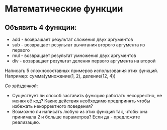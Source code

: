 # Математические функции

## Объявить 4 функции:
* add - возвращает результат сложения двух аргументов
* sub - возвращает результат вычитания второго аргумента из первого
* mul - возвращает результат умножения двух аргументов
* div - возвращает результат деления первого аргумента на второй

Написать 5 сложносоставных примеров использования этих функций.
Например: сумма(умножение(1, 2), деление(12, 4))

*Со звёздочкой*:

* Существует ли способ заставить функцию работать некорректно, 
не меняя её код? 
Какие действия необходимо предпринять чтобы избежать некорректного 
поведения?
* Возможно ли написать любую из этих функций так, чтобы она принимала 
2 и больше параметров? Если да - предложите реализацию.
